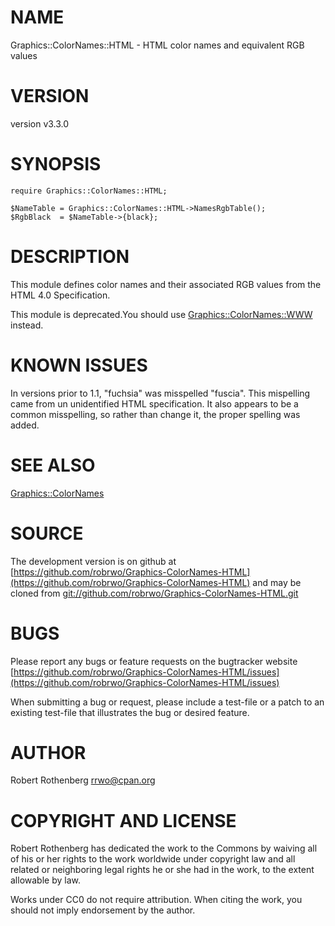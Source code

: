 # NAME

Graphics::ColorNames::HTML - HTML color names and equivalent RGB values

# VERSION

version v3.3.0

# SYNOPSIS

```
require Graphics::ColorNames::HTML;

$NameTable = Graphics::ColorNames::HTML->NamesRgbTable();
$RgbBlack  = $NameTable->{black};
```

# DESCRIPTION

This module defines color names and their associated RGB values from the
HTML 4.0 Specification.

This module is deprecated.You should use [Graphics::ColorNames::WWW](https://metacpan.org/pod/Graphics::ColorNames::WWW)
instead.

# KNOWN ISSUES

In versions prior to 1.1, "fuchsia" was misspelled "fuscia". This
mispelling came from un unidentified HTML specification.  It also
appears to be a common misspelling, so rather than change it, the
proper spelling was added.

# SEE ALSO

[Graphics::ColorNames](https://metacpan.org/pod/Graphics::ColorNames)

# SOURCE

The development version is on github at [https://github.com/robrwo/Graphics-ColorNames-HTML](https://github.com/robrwo/Graphics-ColorNames-HTML)
and may be cloned from [git://github.com/robrwo/Graphics-ColorNames-HTML.git](git://github.com/robrwo/Graphics-ColorNames-HTML.git)

# BUGS

Please report any bugs or feature requests on the bugtracker website
[https://github.com/robrwo/Graphics-ColorNames-HTML/issues](https://github.com/robrwo/Graphics-ColorNames-HTML/issues)

When submitting a bug or request, please include a test-file or a
patch to an existing test-file that illustrates the bug or desired
feature.

# AUTHOR

Robert Rothenberg <rrwo@cpan.org>

# COPYRIGHT AND LICENSE

Robert Rothenberg has dedicated the work to the Commons by waiving all of his
or her rights to the work worldwide under copyright law and all related or
neighboring legal rights he or she had in the work, to the extent allowable by
law.

Works under CC0 do not require attribution. When citing the work, you should
not imply endorsement by the author.

